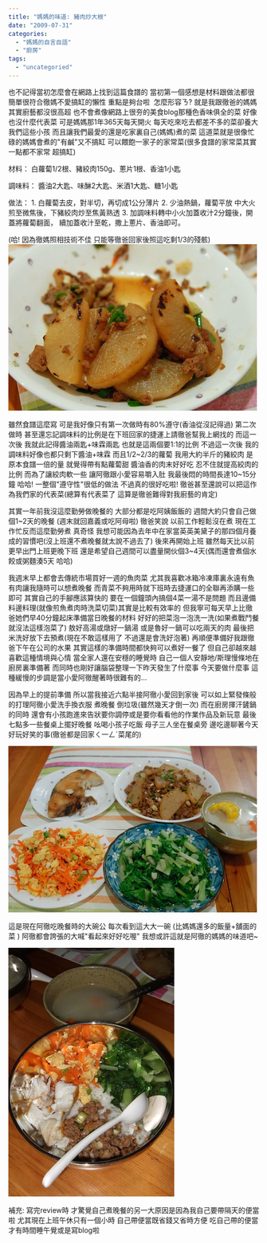 ```yaml
---
title: "媽媽的味道: 豬肉炒大根"
date: "2009-07-31"
categories: 
  - "媽媽的自言自語"
  - "廚房"
tags: 
  - "uncategoried"
---
```


也不記得當初怎麼會在網路上找到這篇食譜的 當初第一個感想是材料跟做法都很簡單很符合徹媽不愛搞缸的懶性 重點是夠台啦  怎麼形容ㄋ? 就是我跟徹爸的媽媽其實廚藝都沒很高超 也不會煮像網路上很夯的美食blog那種色香味俱全的菜 好像也沒什麼代表菜 可是媽媽那1年365天每天開火 每天吃來吃去都差不多的菜卻養大我們這些小孩 而且讓我們最愛的還是吃家裏自己(媽媽)煮的菜 這道菜就是很像忙碌的媽媽會煮的"有鹹"又不搞缸 可以餵飽一家子的家常菜(很多食譜的家常菜其實一點都不家常 超搞缸)

材料： 白蘿蔔1/2根、豬絞肉150g、蔥片1根、香油1小匙

調味料： 醬油2大匙、味醂2大匙、米酒1大匙、糖1小匙

做法： 1. 白蘿蔔去皮，對半切，再切成1公分薄片 2. 少油熱鍋，蘿蔔平放 中大火煎至微焦後，下豬絞肉炒至焦黃熟透 3. 加調味料轉中小火加蓋收汁2分鐘後，開蓋將蘿蔔翻面， 續加蓋收汁至乾，撒上蔥片、香油即可。

(哈! 因為徹媽照相技術不佳 只能等徹爸回家後照這吃剩1/3的殘骸) ![](images/3750773943_a6d76b891f.jpg)

雖然食譜這麼寫 可是我好像只有第一次做時有80%遵守(香油從沒記得過) 第二次做時 甚至還忘記調味料的比例是在下班回家的捷運上請徹爸幫我上網找的 而這一次後 我就此記得醬油兩匙+味霖兩匙 也就是這兩個要1:1的比例 不過這一次後 我的調味料好像也都只剩下醬油+味霖 而且1/2~2/3的蘿蔔 我用大約半斤的豬絞肉 是原本食譜一倍的量 就覺得帶有點蘿蔔甜 醬油香的肉末好好吃 忍不住就提高絞肉的比例 而為了讓絞肉軟一些 讓阿徹跟小愛容易嚼入肚 我最後悶的時間長達10~15分鐘 哈哈! 一整個"遵守性"很低的做法 不過真的很好吃啦! 徹爸甚至還說可以把這作為我們家的代表菜(總算有代表菜了 這算是徹爸難得對我廚藝的肯定)

其實一年前我沒這麼勤勞做晚餐的 大部分都是吃阿姨飯飯的 週間大約只會自己做個1~2天的晚餐 (週末就回嘉義或吃阿母啦) 徹爸笑說 以前工作輕鬆沒在煮 現在工作忙反而這麼勤勞煮 真奇怪 我想可能因為去年中在家當英英美黛子的那四個月養成的習慣吧(沒上班還不煮晚餐就太說不過去了) 後來再開始上班 雖然每天比以前更早出門上班更晚下班 還是希望自己週間可以盡量開伙個3~4天(偶而還會煮個水餃或粥麵湊5天 哈哈)

我週末早上都會去傳統市場買好一週的魚肉菜 尤其我喜歡冰箱冷凍庫裏永遠有魚有肉讓我隨時可以想煮晚餐 而青菜不夠用時就下班時去捷運口的全聯再添購一些即可 其實自己的手腳應該算快的 要在一個鐘頭內搞個4菜一湯不是問題 而且邊備料邊料理(就像煎魚煮肉時洗菜切菜)其實是比較有效率的 但我寧可每天早上比徹爸她們早40分鐘起床準備當日晚餐的材料 好好的把菜泡一泡洗一洗(如果煮戰鬥餐就沒法這樣泡菜了) 敖好高湯或燉好一鍋湯 或是魯好一鍋可以吃兩天的肉 最後把米洗好放下去預煮(現在不敢這樣用了 不過還是會洗好泡著) 再順便準備好我跟徹爸下午在公司的水果 其實這樣的準備時間都快夠可以煮好一餐了 但自己卻越來越喜歡這種情境與心情 當全家人還在安穩的睡覺時 自己一個人安靜地/斯理慢條地在廚房裏準備著 而同時也剛好讓腦袋整理一下昨天發生了什麼事 今天要做什麼事 這種緩慢的步調是當小愛阿徹醒著時很難有的…

因為早上的提前準備 所以當我接近六點半接阿徹小愛回到家後 可以如上緊發條般的打理阿徹小愛洗手換衣服 煮晚餐 倒垃圾(雖然幾天才倒一次) 而在廚房揮汗鏟鍋的同時 還會有小孩跑進來告狀要你調停或是要你看看他的作業作品及新玩意 最後七點多一些餐桌上擺好晚餐 吆喝小孩子吃飯 母子三人坐在餐桌旁 邊吃邊聊著今天好玩好笑的事(徹爸都是回家ㄑ一ㄥˊ菜尾的)

![](images/3751565242_c0f739c051.jpg)

這是現在阿徹吃晚餐時的大碗公 每次看到這大大一碗 (比媽媽還多的飯量+舖面的菜 ) 阿徹都會誇張的大喊"看起來好好吃喔" 我想或許這就是阿徹的媽媽的味道吧~

![](images/3750774091_dc2f1b8560.jpg)

補充: 寫完review時 才驚覺自己煮晚餐的另一大原因是因為我自己要帶隔天的便當啦 尤其現在上班午休只有一個小時 自己帶便當既省錢又省時方便 吃自己帶的便當才有時間睡午覺或是寫blog啦
